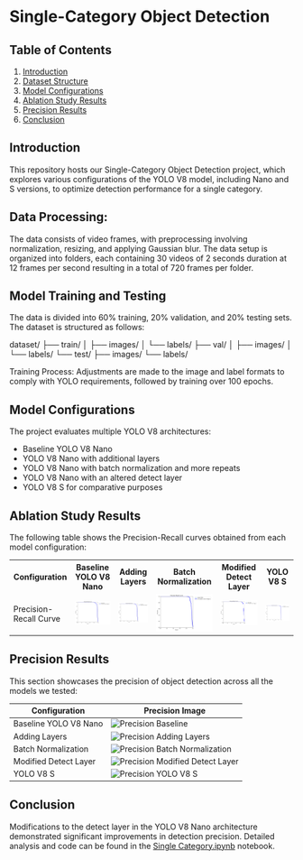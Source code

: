 # Single-Category Object Detection 

## Table of Contents
1. [Introduction](#introduction)
2. [Dataset Structure](#dataset-structure)
3. [Model Configurations](#model-configurations)
4. [Ablation Study Results](#ablation-study-results)
5. [Precision Results](#precision-results)
6. [Conclusion](#conclusion)


## Introduction
This repository hosts our Single-Category Object Detection project, which explores various configurations of the YOLO V8 model, including Nano and S versions, to optimize detection performance for a single category.

## Data Processing: 

The data consists of video frames, with preprocessing involving normalization, resizing, and applying Gaussian blur. The data setup is organized into folders, each containing 30 videos of 2 seconds duration at 12 frames per second resulting in a total of 720 frames per folder.

## Model Training and Testing

The data is divided into 60% training, 20% validation, and 20% testing sets. The dataset is structured as follows:

dataset/
├── train/
│ ├── images/
│ └── labels/
├── val/
│ ├── images/
│ └── labels/
└── test/
├── images/
└── labels/

Training Process: Adjustments are made to the image and label formats to comply with YOLO requirements, followed by training over 100 epochs.

## Model Configurations
The project evaluates multiple YOLO V8 architectures:
- Baseline YOLO V8 Nano
- YOLO V8 Nano with additional layers
- YOLO V8 Nano with batch normalization and more repeats
- YOLO V8 Nano with an altered detect layer
- YOLO V8 S for comparative purposes

## Ablation Study Results
The following table shows the Precision-Recall curves obtained from each model configuration:

<table>
<tr>
<th>Configuration</th>
<th>Baseline YOLO V8 Nano</th>
<th>Adding Layers</th>
<th>Batch Normalization</th>
<th>Modified Detect Layer</th>
<th>YOLO V8 S</th>
</tr>
<tr>
<td>Precision-Recall Curve</td>
<td><img src="images/img1.png" alt="Baseline YOLO V8 Nano" width="500" /></td>
<td><img src="images/img2.png" alt="Adding Layers" width="500" /></td>
<td><img src="images/img3.png" alt="Batch Normalization" width="500" /></td>
<td><img src="images/img4.png" alt="Modified Detect Layer" width="500" /></td>
<td><img src="images/img5.png" alt="YOLO V8 S" width="500" /></td>
</tr>
</table>



## Precision Results
This section showcases the precision of object detection across all the models we tested:

| Configuration | Precision Image |
|---------------|-----------------|
| Baseline YOLO V8 Nano | ![Precision Baseline](images/Precision_baseline.png) |
| Adding Layers | ![Precision Adding Layers](images/Precision_adding_layers.png) |
| Batch Normalization | ![Precision Batch Normalization](images/Precision_batch_norm.png) |
| Modified Detect Layer | ![Precision Modified Detect Layer](images/Precision_detect_layer.png) |
| YOLO V8 S | ![Precision YOLO V8 S](images/Precision_yolov8s.png) |

## Conclusion
Modifications to the detect layer in the YOLO V8 Nano architecture demonstrated significant improvements in detection precision. Detailed analysis and code can be found in the [Single Category.ipynb](https://github.com/FrozenWanderer/Single-Category-Object-Detection/blob/main/Single%20Category.ipynb) notebook.

